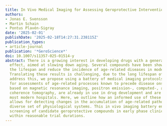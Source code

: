 ```yaml
---
title: In Vivo Medical Imaging for Assessing Geroprotective Interventions in Humans
authors:
- Jonas E. Svensson
- Martin Schain
- Pontus Plavén-Sigray
date: '2025-02-01'
publishDate: '2025-02-18T14:27:31.238115Z'
publication_types:
- article-journal
publication: '*GeroScience*'
doi: 10.1007/s11357-025-01514-y
abstract: There is a growing interest in developing drugs with a general geroprotective
  effect, aimed at slowing down aging. Several compounds have been shown to increase
  the lifespan and reduce the incidence of age-related diseases in model organisms.
  Translating these results is challenging, due to the long lifespan of humans. To
  address this, we propose using a battery of medical imaging protocols that allow
  for assessments of age-related processes known to precede disease onset. These protocols,
  based on magnetic resonance imaging, positron emission-, computed-, and optical
  coherence tomography, are already in use in drug development and are available at
  most modern hospitals. Here, we outline how an informed use of these techniques
  allows for detecting changes in the accumulation of age-related pathologies in a
  diverse set of physiological systems. This in vivo imaging battery enables efficient
  screening of candidate geroprotective compounds in early phase clinical trials,
  within reasonable trial durations.
---
```

